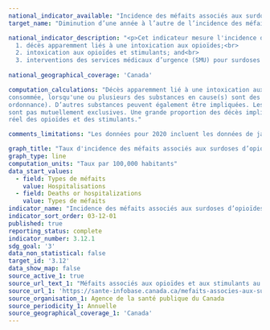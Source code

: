```yaml
---
national_indicator_available: "Incidence des méfaits associés aux surdoses d’opioïdes et de stimulants"
target_name: "Diminution d’une année à l’autre de l’incidence des méfaits associés aux surdoses d’opioïdes et de stimulants"

national_indicator_description: "<p>Cet indicateur mesure l'incidence des méfaits associés aux surdoses d’opioïdes et de stimulants par 100,000 habitants. Plus spécifiquement, il mesure le taux d'incidence de: <br>
  1. décès apparemment liés à une intoxication aux opioïdes;<br>
  2. intoxication aux opioïdes et stimulants; and<br>
  3. interventions des services médicaux d’urgence (SMU) pour surdoses suspectées d’être liées aux opioïdes</p>"
  
national_geographical_coverage: 'Canada'

computation_calculations: "Décès apparemment lié à une intoxication aux opioïdes : un décès causé par intoxication (empoisonnement) ou la toxicité d'une substance 
consommée, lorsqu'une ou plusieurs des substances en cause(s) sont des opioïdes, peu importe la façon dont elles ont été obtenues (p. ex. illégalement ou sur 
ordonnance). D’autres substances peuvent également être impliquées. Les données sur les décès apparemment liés à une intoxication aux opioïdes et des stimulants ne 
sont pas mutuellement exclusives. Une grande proportion des décès impliquant un stimulant impliquait également un opioïde. Le total sera une surestimation du fardeau 
réel des opioïdes et des stimulants."

comments_limitations: "Les données pour 2020 incluent les données de janvier à septembre seulement. Les données de Québec sont exclue du taux hospitalisation."

graph_title: "Taux d'incidence des méfaits associés aux surdoses d’opioïdes et de stimulants"
graph_type: line
computation_units: "Taux par 100,000 habitants"
data_start_values:
  - field: Types de méfaits
    value: Hospitalisations
  - field: Deaths or hospitalizations
    value: Types de méfaits
indicator_name: "Incidence des méfaits associés aux surdoses d’opioïdes et de stimulants"
indicator_sort_order: 03-12-01
published: true
reporting_status: complete
indicator_number: 3.12.1
sdg_goal: '3'
data_non_statistical: false
target_id: '3.12'
data_show_map: false
source_active_1: true
source_url_text_1: "Méfaits associés aux opioïdes et aux stimulants au Canada"
source_url_1: 'https://sante-infobase.canada.ca/mefaits-associes-aux-substances/opioides-stimulants'
source_organisation_1: Agence de la santé publique du Canada
source_periodicity_1: Annuelle
source_geographical_coverage_1: 'Canada'
---
```

